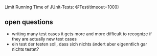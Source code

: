 Limit Running Time of JUnit-Tests: @Test(timeout=1000)
## open questions
- writing many test cases it gets more and more difficult to recognize if they are actually new test cases
- ein test der testen soll, dass sich nichts ändert aber eigenntlich gar nichts testet?
